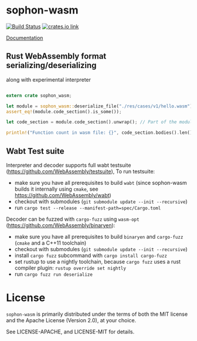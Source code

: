 # sophon-wasm

[![Build Status](https://travis-ci.org/super-string/sophon-wasm.svg?branch=master)](https://travis-ci.org/super-string/sophon-wasm)
[![crates.io link](https://img.shields.io/crates/v/sophon-wasm.svg)](https://crates.io/crates/sophon-wasm)

[Documentation](https://nikvolf.github.io/sophon-wasm/sophon_wasm/)

## Rust WebAssembly format serializing/deserializing

along with experimental interpreter

```rust

extern crate sophon_wasm;

let module = sophon_wasm::deserialize_file("./res/cases/v1/hello.wasm");
assert_eq!(module.code_section().is_some());

let code_section = module.code_section().unwrap(); // Part of the module with functions code

println!("Function count in wasm file: {}", code_section.bodies().len());
```

## Wabt Test suite

Interpreter and decoder supports full wabt testsuite (https://github.com/WebAssembly/testsuite), To run testsuite:

- make sure you have all prerequisites to build `wabt` (since sophon-wasm builds it internally using `cmake`, see https://github.com/WebAssembly/wabt)
- checkout with submodules (`git submodule update --init --recursive`)
- run `cargo test --release --manifest-path=spec/Cargo.toml`

Decoder can be fuzzed with `cargo-fuzz` using `wasm-opt` (https://github.com/WebAssembly/binaryen):

- make sure you have all prerequisites to build `binaryen` and `cargo-fuzz` (`cmake` and a C++11 toolchain)
- checkout with submodules (`git submodule update --init --recursive`)
- install `cargo fuzz` subcommand with `cargo install cargo-fuzz`
- set rustup to use a nightly toolchain, because `cargo fuzz` uses a rust compiler plugin: `rustup override set nightly`
- run `cargo fuzz run deserialize`

# License

`sophon-wasm` is primarily distributed under the terms of both the MIT
license and the Apache License (Version 2.0), at your choice.

See LICENSE-APACHE, and LICENSE-MIT for details.
